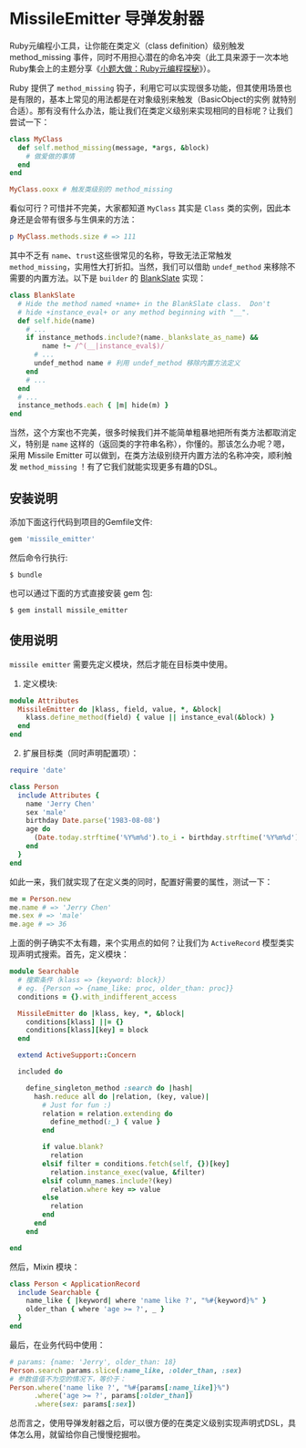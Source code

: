 # MissileEmitter 导弹发射器

Ruby元编程小工具，让你能在类定义（class definition）级别触发 method_missing 事件，同时不用担心潜在的命名冲突（此工具来源于一次本地Ruby集会上的主题分享《[小题大做：Ruby元编程探秘](https://pan.baidu.com/s/1hs5hj04)》）。

Ruby 提供了 `method_missing` 钩子，利用它可以实现很多功能，但其使用场景也是有限的，基本上常见的用法都是在对象级别来触发（BasicObject的实例 就特别合适）。那有没有什么办法，能让我们在类定义级别来实现相同的目标呢？让我们尝试一下：

```ruby
class MyClass
  def self.method_missing(message, *args, &block)
    # 做爱做的事情
  end
end

MyClass.ooxx # 触发类级别的 method_missing
``` 

看似可行？可惜并不完美，大家都知道 `MyClass` 其实是 `Class` 类的实例，因此本身还是会带有很多与生俱来的方法：

```ruby
p MyClass.methods.size # => 111
```

其中不乏有 `name`、`trust`这些很常见的名称，导致无法正常触发 `method_missing`，实用性大打折扣。当然，我们可以借助 `undef_method` 来移除不需要的内置方法。以下是 `builder` 的 [BlankSlate](https://github.com/jimweirich/builder/blob/c80100f8205b2e918dbff605682b01ab0fabb866/lib/blankslate.rb#L41) 实现：

```ruby
class BlankSlate
  # Hide the method named +name+ in the BlankSlate class.  Don't
  # hide +instance_eval+ or any method beginning with "__".
  def self.hide(name)
    # ...
    if instance_methods.include?(name._blankslate_as_name) &&
        name !~ /^(__|instance_eval$)/
      # ...
      undef_method name # 利用 undef_method 移除内置方法定义
    end
    # ...
  end
  # ...
  instance_methods.each { |m| hide(m) }
end
```

当然，这个方案也不完美，很多时候我们并不能简单粗暴地把所有类方法都取消定义，特别是 `name` 这样的（返回类的字符串名称），你懂的。那该怎么办呢？嗯，采用 Missile Emitter 可以做到，在类方法级别绕开内置方法的名称冲突，顺利触发 `method_missing` ！有了它我们就能实现更多有趣的DSL。

## 安装说明

添加下面这行代码到项目的Gemfile文件:

```ruby
gem 'missile_emitter'
```

然后命令行执行:

    $ bundle

也可以通过下面的方式直接安装 gem 包:

    $ gem install missile_emitter

## 使用说明

`missile emitter` 需要先定义模块，然后才能在目标类中使用。

1. 定义模块:

```ruby
module Attributes
  MissileEmitter do |klass, field, value, *, &block|
    klass.define_method(field) { value || instance_eval(&block) }
  end
end
```

2. 扩展目标类（同时声明配置项）：

```ruby
require 'date'

class Person
  include Attributes {
    name 'Jerry Chen'
    sex 'male'
    birthday Date.parse('1983-08-08')
    age do
      (Date.today.strftime('%Y%m%d').to_i - birthday.strftime('%Y%m%d').to_i) / 10000
    end
  }
end
```

如此一来，我们就实现了在定义类的同时，配置好需要的属性，测试一下：

```ruby
me = Person.new
me.name # => 'Jerry Chen'
me.sex # => 'male'
me.age # => 36
```

上面的例子确实不太有趣，来个实用点的如何？让我们为 `ActiveRecord` 模型类实现声明式搜索。首先，定义模块：

```ruby
module Searchable
  # 搜索条件（klass => {keyword: block}）
  # eg. {Person => {name_like: proc, older_than: proc}}
  conditions = {}.with_indifferent_access

  MissileEmitter do |klass, key, *, &block|
    conditions[klass] ||= {}
    conditions[klass][key] = block
  end

  extend ActiveSupport::Concern

  included do

    define_singleton_method :search do |hash|
      hash.reduce all do |relation, (key, value)|
        # Just for fun :)
        relation = relation.extending do
          define_method(:_) { value }
        end

        if value.blank?
          relation
        elsif filter = conditions.fetch(self, {})[key]
          relation.instance_exec(value, &filter)
        elsif column_names.include?(key)
          relation.where key => value
        else
          relation
        end
      end
    end

end
```

然后，Mixin 模块：

```ruby
class Person < ApplicationRecord
  include Searchable {
    name_like { |keyword| where 'name like ?', "%#{keyword}%" }
    older_than { where 'age >= ?', _ }
  }
end
```

最后，在业务代码中使用：

```ruby
# params: {name: 'Jerry', older_than: 18}
Person.search params.slice(:name_like, :older_than, :sex)
# 参数值值不为空的情况下，等价于：
Person.where('name like ?', "%#{params[:name_like]}%")
      .where('age >= ?', params[:older_than])
      .where(sex: params[:sex])
```

总而言之，使用导弹发射器之后，可以很方便的在类定义级别实现声明式DSL，具体怎么用，就留给你自己慢慢挖掘啦。
